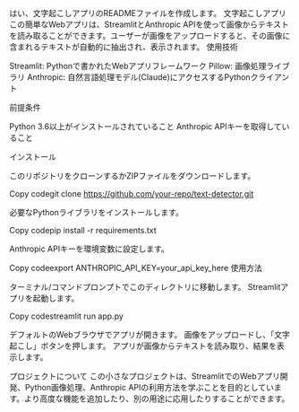 はい、文字起こしアプリのREADMEファイルを作成します。
文字起こしアプリ
この簡単なWebアプリは、StreamlitとAnthropic APIを使って画像からテキストを読み取ることができます。ユーザーが画像をアップロードすると、その画像に含まれるテキストが自動的に抽出され、表示されます。
使用技術

Streamlit: Pythonで書かれたWebアプリフレームワーク
Pillow: 画像処理ライブラリ
Anthropic: 自然言語処理モデル(Claude)にアクセスするPythonクライアント

前提条件

Python 3.6以上がインストールされていること
Anthropic APIキーを取得していること

インストール

このリポジトリをクローンするかZIPファイルをダウンロードします。

Copy codegit clone https://github.com/your-repo/text-detector.git

必要なPythonライブラリをインストールします。

Copy codepip install -r requirements.txt

Anthropic APIキーを環境変数に設定します。

Copy codeexport ANTHROPIC_API_KEY=your_api_key_here
使用方法

ターミナル/コマンドプロンプトでこのディレクトリに移動します。
Streamlitアプリを起動します。

Copy codestreamlit run app.py

デフォルトのWebブラウザでアプリが開きます。
画像をアップロードし、「文字起こし」ボタンを押します。
アプリが画像からテキストを読み取り、結果を表示します。

プロジェクトについて
この小さなプロジェクトは、StreamlitでのWebアプリ開発、Python画像処理、Anthropic APIの利用方法を学ぶことを目的としています。より高度な機能を追加したり、別の用途に応用したりすることができます。
